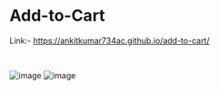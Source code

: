 # Add-to-Cart


Link:- https://ankitkumar734ac.github.io/add-to-cart/
<br/>

<br/>

![image](https://user-images.githubusercontent.com/71343747/207152164-e06a357a-8748-4375-8784-0c3314e5b070.png)
![image](https://user-images.githubusercontent.com/71343747/207152214-7f4aaaad-4f33-4569-99e3-ca8b6e871a34.png)
